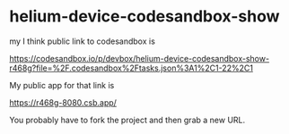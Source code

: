 # helium-device-codesandbox-show


my I think public link to codesandbox is 

https://codesandbox.io/p/devbox/helium-device-codesandbox-show-r468g?file=%2F.codesandbox%2Ftasks.json%3A1%2C1-22%2C1

My public app for that link is 

https://r468g-8080.csb.app/


You probably have to fork the project and then grab a new URL.
